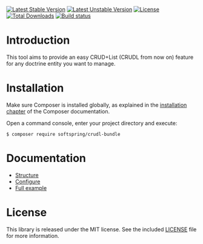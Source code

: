 
[![Latest Stable Version](https://poser.pugx.org/softspring/crudl-bundle/v/stable.svg)](https://packagist.org/packages/softspring/crudl-bundle)
[![Latest Unstable Version](https://poser.pugx.org/softspring/crudl-bundle/v/unstable.svg)](https://packagist.org/packages/softspring/crudl-bundle)
[![License](https://poser.pugx.org/softspring/crudl-bundle/license.svg)](https://packagist.org/packages/softspring/crudl-bundle)
[![Total Downloads](https://poser.pugx.org/softspring/crudl-bundle/downloads)](https://packagist.org/packages/softspring/crudl-bundle)
[![Build status](https://travis-ci.com/softspring/crudl-bundle.svg?branch=master)](https://travis-ci.com/softspring/crudl-bundle)

# Introduction

This tool aims to provide an easy CRUD+List (CRUDL from now on) feature for any doctrine entity you want to manage.

# Installation

Make sure Composer is installed globally, as explained in the
[installation chapter](https://getcomposer.org/doc/00-intro.md)
of the Composer documentation.

Open a command console, enter your project directory and execute:

```console
$ composer require softspring/crudl-bundle
```

# Documentation

- [Structure](Resources/doc/structure.md)
- [Configure](Resources/doc/configure.md)
- [Full example](Resources/doc/full_example.md)

# License

This library is released under the MIT license. See the included
[LICENSE](LICENSE) file for more information.

